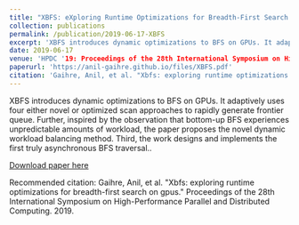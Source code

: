 ```yaml
---
title: "XBFS: eXploring Runtime Optimizations for Breadth-First Search on GPUs"
collection: publications
permalink: /publication/2019-06-17-XBFS
excerpt: 'XBFS introduces dynamic optimizations to BFS on GPUs. It adaptively uses four either novel or optimized scan approaches to rapidly generate frontier queue. Further, inspired by the observation that bottom-up BFS experiences unpredictable amounts of workload, the paper proposes the novel dynamic workload balancing method. Third, the work designs and implements the first truly asynchronous BFS traversal.'
date: 2019-06-17
venue: 'HPDC '19: Proceedings of the 28th International Symposium on High-Performance Parallel and Distributed Computing'
paperurl: 'https://anil-gaihre.github.io/files/XBFS.pdf'
citation: 'Gaihre, Anil, et al. "Xbfs: exploring runtime optimizations for breadth-first search on gpus." Proceedings of the 28th International Symposium on High-Performance Parallel and Distributed Computing. 2019.'
---
```

XBFS introduces dynamic optimizations to BFS on GPUs. It adaptively uses four either novel or optimized scan approaches to rapidly generate frontier queue. Further, inspired by the observation that bottom-up BFS experiences unpredictable amounts of workload, the paper proposes the novel dynamic workload balancing method. Third, the work designs and implements the first truly asynchronous BFS traversal..

[Download paper here](https://anil-gaihre.github.io/files/XBFS.pdf)

Recommended citation: Gaihre, Anil, et al. "Xbfs: exploring runtime optimizations for breadth-first search on gpus." Proceedings of the 28th International Symposium on High-Performance Parallel and Distributed Computing. 2019.
